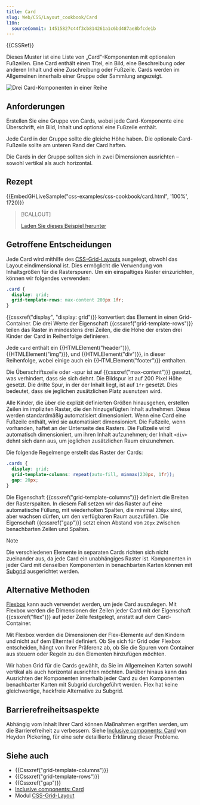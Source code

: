 ```yaml
---
title: Card
slug: Web/CSS/Layout_cookbook/Card
l10n:
  sourceCommit: 14515827c44f3cb814261a1c6bd487ae8bfcde1b
---
```


{{CSSRef}}

Dieses Muster ist eine Liste von „Card“-Komponenten mit optionalen Fußzeilen. Eine Card enthält einen Titel, ein Bild, eine Beschreibung oder anderen Inhalt und eine Zuschreibung oder Fußzeile. Cards werden im Allgemeinen innerhalb einer Gruppe oder Sammlung angezeigt.

![Drei Card-Komponenten in einer Reihe](cards.png)

## Anforderungen

Erstellen Sie eine Gruppe von Cards, wobei jede Card-Komponente eine Überschrift, ein Bild, Inhalt und optional eine Fußzeile enthält.

Jede Card in der Gruppe sollte die gleiche Höhe haben. Die optionale Card-Fußzeile sollte am unteren Rand der Card haften.

Die Cards in der Gruppe sollten sich in zwei Dimensionen ausrichten – sowohl vertikal als auch horizontal.

## Rezept

{{EmbedGHLiveSample("css-examples/css-cookbook/card.html", '100%', 1720)}}

> [!CALLOUT]
>
> [Laden Sie dieses Beispiel herunter](https://github.com/mdn/css-examples/blob/main/css-cookbook/card--download.html)

## Getroffene Entscheidungen

Jede Card wird mithilfe des [CSS-Grid-Layouts](/de/docs/Web/CSS/CSS_grid_layout) ausgelegt, obwohl das Layout eindimensional ist. Dies ermöglicht die Verwendung von Inhaltsgrößen für die Rasterspuren. Um ein einspaltiges Raster einzurichten, können wir folgendes verwenden:

```css
.card {
  display: grid;
  grid-template-rows: max-content 200px 1fr;
}
```

{{cssxref("display", "display: grid")}} konvertiert das Element in einen Grid-Container. Die drei Werte der Eigenschaft {{cssxref("grid-template-rows")}} teilen das Raster in mindestens drei Zeilen, die die Höhe der ersten drei Kinder der Card in Reihenfolge definieren.

Jede `card` enthält ein {{HTMLElement("header")}}, {{HTMLElement("img")}}, und {{HTMLElement("div")}}, in dieser Reihenfolge, wobei einige auch ein {{HTMLElement("footer")}} enthalten.

Die Überschriftszeile oder -spur ist auf {{cssxref("max-content")}} gesetzt, was verhindert, dass sie sich dehnt. Die Bildspur ist auf 200 Pixel Höhe gesetzt. Die dritte Spur, in der der Inhalt liegt, ist auf `1fr` gesetzt. Dies bedeutet, dass sie jeglichen zusätzlichen Platz ausnutzen wird.

Alle Kinder, die über die explizit definierten Größen hinausgehen, erstellen Zeilen im impliziten Raster, die den hinzugefügten Inhalt aufnehmen. Diese werden standardmäßig automatisiert dimensioniert. Wenn eine Card eine Fußzeile enthält, wird sie automatisiert dimensioniert. Die Fußzeile, wenn vorhanden, haftet an der Unterseite des Rasters. Die Fußzeile wird automatisch dimensioniert, um ihren Inhalt aufzunehmen; der Inhalt `<div>` dehnt sich dann aus, um jeglichen zusätzlichen Raum einzunehmen.

Die folgende Regelmenge erstellt das Raster der Cards:

```css
.cards {
  display: grid;
  grid-template-columns: repeat(auto-fill, minmax(230px, 1fr));
  gap: 20px;
}
```

Die Eigenschaft {{cssxref("grid-template-columns")}} definiert die Breiten der Rasterspalten. In diesem Fall setzen wir das Raster auf eine automatische Füllung, mit wiederholten Spalten, die minimal `230px` sind, aber wachsen dürfen, um den verfügbaren Raum auszufüllen. Die Eigenschaft {{cssxref("gap")}} setzt einen Abstand von `20px` zwischen benachbarten Zeilen und Spalten.

> [!NOTE]
> Die verschiedenen Elemente in separaten Cards richten sich nicht zueinander aus, da jede Card ein unabhängiges Raster ist. Komponenten in jeder Card mit denselben Komponenten in benachbarten Karten können mit [Subgrid](/de/docs/Web/CSS/CSS_grid_layout/Subgrid) ausgerichtet werden.

## Alternative Methoden

[Flexbox](/de/docs/Web/CSS/CSS_flexible_box_layout) kann auch verwendet werden, um jede Card auszulegen. Mit Flexbox werden die Dimensionen der Zeilen jeder Card mit der Eigenschaft {{cssxref("flex")}} auf jeder Zeile festgelegt, anstatt auf dem Card-Container.

Mit Flexbox werden die Dimensionen der Flex-Elemente auf den Kindern und nicht auf dem Elternteil definiert. Ob Sie sich für Grid oder Flexbox entscheiden, hängt von Ihrer Präferenz ab, ob Sie die Spuren vom Container aus steuern oder Regeln zu den Elementen hinzufügen möchten.

Wir haben Grid für die Cards gewählt, da Sie im Allgemeinen Karten sowohl vertikal als auch horizontal ausrichten möchten. Darüber hinaus kann das Ausrichten der Komponenten innerhalb jeder Card zu den Komponenten benachbarter Karten mit Subgrid durchgeführt werden. Flex hat keine gleichwertige, hackfreie Alternative zu Subgrid.

## Barrierefreiheitsaspekte

Abhängig vom Inhalt Ihrer Card können Maßnahmen ergriffen werden, um die Barrierefreiheit zu verbessern. Siehe [Inclusive components: Card](https://inclusive-components.design/cards/) von Heydon Pickering, für eine sehr detaillierte Erklärung dieser Probleme.

## Siehe auch

- {{Cssxref("grid-template-columns")}}
- {{Cssxref("grid-template-rows")}}
- {{Cssxref("gap")}}
- [Inclusive components: Card](https://inclusive-components.design/cards/)
- Modul [CSS-Grid-Layout](/de/docs/Web/CSS/CSS_grid_layout)
